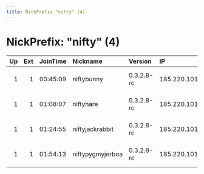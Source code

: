 ```yaml
---
title: NickPrefix "nifty" (4)
---
```


# NickPrefix: "nifty" (4)

|   Up |   Ext | JoinTime   | Nickname         | Version    | IP             | AS   | CC   |   ORp |   Dirp | OS    | Contact                       |   eFamMembers |
|-----:|------:|:-----------|:-----------------|:-----------|:---------------|:-----|:-----|------:|-------:|:------|:------------------------------|--------------:|
|    1 |     1 | 00:45:09   | niftybunny       | 0.3.2.8-rc | 185.220.101.2  | None | de   | 20002 |  10002 | Linux | abuse@to-surf-and-protect.net |            25 |
|    1 |     1 | 01:08:07   | niftyhare        | 0.3.2.8-rc | 185.220.101.14 | None | de   | 20014 |  10014 | Linux | abuse@to-surf-and-protect.net |            27 |
|    1 |     1 | 01:24:55   | niftyjackrabbit  | 0.3.2.8-rc | 185.220.101.22 | None | de   | 20022 |  10022 | Linux | abuse@to-surf-and-protect.net |            27 |
|    1 |     1 | 01:54:13   | niftypygmyjerboa | 0.3.2.8-rc | 185.220.101.42 | None | de   | 20042 |  10042 | Linux | abuse@to-surf-and-protect.net |            27 |
